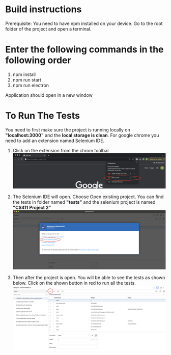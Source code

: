 # Build instructions
Prerequisite: You need to have npm installed on your device.
Go to the root folder of the project and open a terminal. 
# Enter the following commands in the following order  
1. npm install
2. npm run start
3. npm run electron

Application should open in a new window

# To Run The Tests
You need to first make sure the project is running locally on **"localhost:3000"** and the **local storage is clean**.
For google chrome you need to add an extension named Selenium IDE.

1. Click on the extension from the chrom toolbar
![alt text](https://github.com/yagozk/CS411-Web-Browser-Project/blob/main/Step%201.png)

2. The Selenium IDE will open. Choose Open existing project. You can find the tests in folder named **"tests"** and the selenium project is named **"CS411 Project 2"**
![alt text](https://github.com/yagozk/CS411-Web-Browser-Project/blob/main/Step%202.png)

3. Then after the project is open. You will be able to see the tests as shown below. Click on the shown button in red to run all the tests.
![alt text](https://github.com/yagozk/CS411-Web-Browser-Project/blob/main/Step%203.png)
